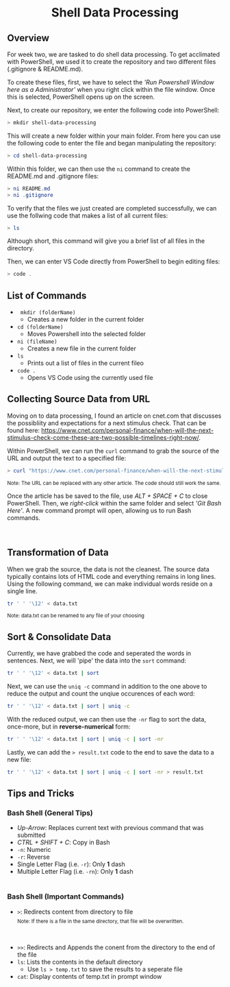 # <center>Shell Data Processing</center>

## Overview
For week two, we are tasked to do shell data processing. To get acclimated with PowerShell, we used it to create the repository and two different files (.gitignore & README.md).

To create these files, first, we have to select the <i>'Run Powershell Window here as a Administrator'</i> when you right click within the file window. Once this is selected, PowerShell opens up on the screen.

Next, to create our repository, we enter the following code into PowerShell:

```PowerShell
> mkdir shell-data-processing
```

This will create a new folder within your main folder. From here you can use the following code to enter the file and began manipulating the repository:

```PowerShell
> cd shell-data-processing
```

Within this folder, we can then use the ```ni``` command to create the README.md and .gitignore files:

```PowerShell
> ni README.md
> ni .gitignore
```

To verify that the files we just created are completed successfully, we can use the follwing code that makes a list of all current files:

```PowerShell
> ls 
```

Although short, this command will give you a brief list of all files in the directory.

Then, we can enter VS Code directly from PowerShell to begin editing files:

```PowerShell
> code .
```

## List of Commands
- ``` mkdir (folderName)```
    - Creates a new folder in the current folder
- ``` cd (folderName) ```
    - Moves Powershell into the selected folder
-  ``` ni (fileName) ```
    - Creates a new file in the current folder
- ``` ls ```
    - Prints out a list of files in the current fileo
- ``` code . ```
    - Opens VS Code using the currently used file

## Collecting Source Data from URL

Moving on to data processing, I found an article on cnet.com that discusses the possibliity and expectations for a next stimulus check. That can be found here: https://www.cnet.com/personal-finance/when-will-the-next-stimulus-check-come-these-are-two-possible-timelines-right-now/.

Within PowerShell, we can run the ``` curl ``` command to grab the source of the URL and output the text to a specified file:

```PowerShell
> curl "https://www.cnet.com/personal-finance/when-will-the-next-stimulus-check-come-these-are-two-possible-timelines-right-now/" -O "data.txt"
```
<sub>Note: The URL can be replaced with any other article. The code should still work the same.</sub>

Once the article has be saved to the file, use <i>ALT + SPACE + C</i> to close PowerShell. Then, we <i>right-click</i> within the same folder and select <i>'Git Bash Here'</i>. A new command prompt will open, allowing us to run Bash commands.

<br>

## Transformation of Data

When we grab the source, the data is not the cleanest. The source data typically contains lots of HTML code and everything remains in long lines. Using the following command, we can make individual words reside on a single line.

```Bash
tr ' ' '\12' < data.txt
```
<sub>Note: data.txt can be renamed to any file of your choosing</sub>

## Sort & Consolidate Data
Currently, we have grabbed the code and seperated the words in sentences. Next, we will 'pipe' the data into the ``` sort ``` command:

```Bash
tr ' ' '\12' < data.txt | sort
```

Next, we can use the ``` uniq -c ``` command in addition to the one above to reduce the output and count the unqiue occurences of each word:

```Bash
tr ' ' '\12' < data.txt | sort | uniq -c
```

With the reduced output, we can then use the ``` -nr ``` flag to sort the data, once-more, but in <b>reverse-numerical</b> form:

```Bash
tr ' ' '\12' < data.txt | sort | uniq -c | sort -nr
```

Lastly, we can add the ``` > result.txt ``` code to the end to save the data to a new file:

```Bash
tr ' ' '\12' < data.txt | sort | uniq -c | sort -nr > result.txt
```

## Tips and Tricks

### Bash Shell (General Tips)
- <i>Up-Arrow</i>: Replaces current text with previous command that was submitted
- <i>CTRL + SHIFT + C</i>: Copy in Bash
- ``` -n ```: Numeric
- ``` -r ```: Reverse
- Single Letter Flag (i.e. ``` -r ```): Only <b>1</b> dash
- Multiple Letter Flag (i.e. ``` -rn ```): Only <b>1</b> dash
<br></br>

### Bash Shell (Important Commands) 

- ``` > ```: Redirects content from directory to file
<br><sub>Note: If there is a file in the same directory, that file will be overwritten.<sub>
<br>

- ``` >> ```: Redirects and Appends the conent from the directory to the end of the file
- ``` ls ```: Lists the contents in the default directory
    - Use ``` ls > temp.txt ``` to save the results to a seperate file 
- ``` cat ```:  Display contents of temp.txt in prompt window


